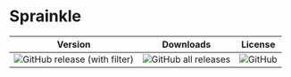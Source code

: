 # Sprainkle
| Version | Downloads | License |
| :---: | :---: | :---: |
| ![GitHub release (with filter)](https://img.shields.io/github/v/release/Arkhorse/Sprainkle) | ![GitHub all releases](https://img.shields.io/github/downloads/Arkhorse/Sprainkle/total) | ![GitHub](https://img.shields.io/github/license/Arkhorse/Sprainkle) |


